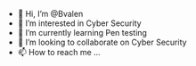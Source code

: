 - 👋 Hi, I’m @Bvalen
- 👀 I’m interested in Cyber Security
- 🌱 I’m currently learning Pen testing
- 💞️ I’m looking to collaborate on Cyber Security
- 📫 How to reach me ...

<!---
Bvalen/Bvalen is a ✨ special ✨ repository because its `README.md` (this file) appears on your GitHub profile.
You can click the Preview link to take a look at your changes.
--->
